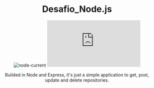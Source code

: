<div align="center">

# Desafio_Node.js

![node-current](https://img.shields.io/node/v/package)
![GitHub last commit](https://img.shields.io/github/last-commit/Merchanntt/Desafio_Node.js)

Builded in Node and Express, it's just a simple application to get, post, update and delete repositories.

</div>

